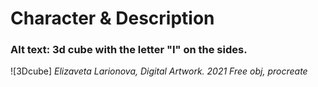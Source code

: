 # Character & Description

### Alt text: 3d cube with the letter "I" on the sides.
![3Dcube]
*Elizaveta Larionova, Digital Artwork. 2021*
*Free obj, procreate*
